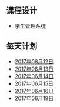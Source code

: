 ## 课程设计
* 学生管理系统
## 每天计划
* [2017年06月12日](Linux安装及基本命令.md)
* [2017年06月13日]()
* [2017年06月14日]()
* [2017年06月15日]()
* [2017年06月16日]()
* [2017年06月19日]()
